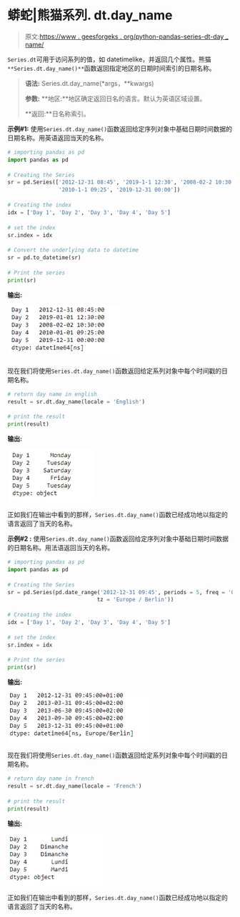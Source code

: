 # 蟒蛇|熊猫系列. dt.day_name

> 原文:[https://www . geesforgeks . org/python-pandas-series-dt-day _ name/](https://www.geeksforgeeks.org/python-pandas-series-dt-day_name/)

`Series.dt`可用于访问系列的值，如 datetimelike，并返回几个属性。熊猫 `**Series.dt.day_name()**`函数返回指定地区的日期时间索引的日期名称。

> **语法:** Series.dt.day_name(*args，**kwargs)
> 
> **参数:**
> **地区:**地区确定返回日名的语言。默认为英语区域设置。
> 
> **返回:**日名称索引。

**示例#1:** 使用`Series.dt.day_name()`函数返回给定序列对象中基础日期时间数据的日期名称。用英语返回当天的名称。

```py
# importing pandas as pd
import pandas as pd

# Creating the Series
sr = pd.Series(['2012-12-31 08:45', '2019-1-1 12:30', '2008-02-2 10:30',
                '2010-1-1 09:25', '2019-12-31 00:00'])

# Creating the index
idx = ['Day 1', 'Day 2', 'Day 3', 'Day 4', 'Day 5']

# set the index
sr.index = idx

# Convert the underlying data to datetime 
sr = pd.to_datetime(sr)

# Print the series
print(sr)
```

**输出:**

![](img/b894302059abf4db9ded8fe3e0dfccdb.png)

现在我们将使用`Series.dt.day_name()`函数返回给定系列对象中每个时间戳的日期名称。

```py
# return day name in english
result = sr.dt.day_name(locale = 'English')

# print the result
print(result)
```

**输出:**

![](img/f0e56b724911141c2a39e8fd4c8c2101.png)

正如我们在输出中看到的那样，`Series.dt.day_name()`函数已经成功地以指定的语言返回了当天的名称。

**示例#2 :** 使用`Series.dt.day_name()`函数返回给定序列对象中基础日期时间数据的日期名称。用法语返回当天的名称。

```py
# importing pandas as pd
import pandas as pd

# Creating the Series
sr = pd.Series(pd.date_range('2012-12-31 09:45', periods = 5, freq = 'Q',
                            tz = 'Europe / Berlin'))

# Creating the index
idx = ['Day 1', 'Day 2', 'Day 3', 'Day 4', 'Day 5']

# set the index
sr.index = idx

# Print the series
print(sr)
```

**输出:**

![](img/a59eaf2160751696ba717b2ca4e60bff.png)

现在我们将使用`Series.dt.day_name()`函数返回给定系列对象中每个时间戳的日期名称。

```py
# return day name in french
result = sr.dt.day_name(locale = 'French')

# print the result
print(result)
```

**输出:**

![](img/ac42ad4204cf1141d6b69210f71fc423.png)

正如我们在输出中看到的那样，`Series.dt.day_name()`函数已经成功地以指定的语言返回了当天的名称。